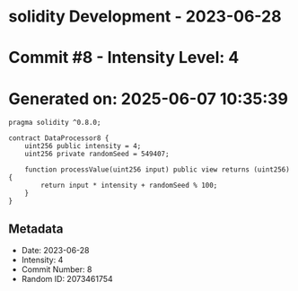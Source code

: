 ﻿# solidity Development - 2023-06-28
# Commit #8 - Intensity Level: 4
# Generated on: 2025-06-07 10:35:39
```solidity
pragma solidity ^0.8.0;

contract DataProcessor8 {
    uint256 public intensity = 4;
    uint256 private randomSeed = 549407;

    function processValue(uint256 input) public view returns (uint256) {
        return input * intensity + randomSeed % 100;
    }
}
```
## Metadata
- Date: 2023-06-28
- Intensity: 4
- Commit Number: 8
- Random ID: 2073461754
